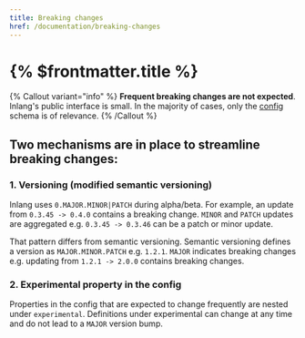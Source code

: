 ```yaml
---
title: Breaking changes
href: /documentation/breaking-changes
---
```


# {% $frontmatter.title %}

{% Callout variant="info" %}
**Frequent breaking changes are not expected**. Inlang's public interface is small. In the majority of cases, only the [config](/documentation/config.md) schema is of relevance.
{% /Callout %}

## Two mechanisms are in place to streamline breaking changes:

### 1. Versioning (modified semantic versioning)

Inlang uses `0.MAJOR.MINOR|PATCH` during alpha/beta. For example, an update from `0.3.45 -> 0.4.0` contains a breaking change. `MINOR` and `PATCH` updates are aggregated e.g. `0.3.45 -> 0.3.46` can be a patch or minor update.

That pattern differs from semantic versioning. Semantic versioning defines a version as `MAJOR.MINOR.PATCH` e.g. `1.2.1`. `MAJOR` indicates breaking changes e.g. updating from `1.2.1 -> 2.0.0` contains breaking changes.

### 2. Experimental property in the config

Properties in the config that are expected to change frequently are nested under `experimental`. Definitions under experimental can change at any time and do not lead to a `MAJOR` version bump.
